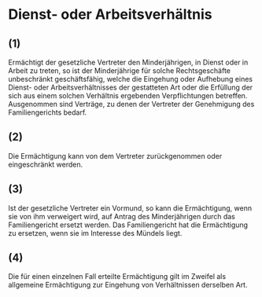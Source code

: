 # Dienst- oder Arbeitsverhältnis



## (1)

 Ermächtigt der gesetzliche Vertreter den Minderjährigen, in Dienst oder in Arbeit zu treten, so ist der Minderjährige für solche Rechtsgeschäfte unbeschränkt geschäftsfähig, welche die Eingehung oder Aufhebung eines Dienst- oder Arbeitsverhältnisses der gestatteten Art oder die Erfüllung der sich aus einem solchen Verhältnis ergebenden Verpflichtungen betreffen. Ausgenommen sind Verträge, zu denen der Vertreter der Genehmigung des Familiengerichts bedarf.

## (2)

 Die Ermächtigung kann von dem Vertreter zurückgenommen oder eingeschränkt werden.

## (3)

 Ist der gesetzliche Vertreter ein Vormund, so kann die Ermächtigung, wenn sie von ihm verweigert wird, auf Antrag des Minderjährigen durch das Familiengericht ersetzt werden. Das Familiengericht hat die Ermächtigung zu ersetzen, wenn sie im Interesse des Mündels liegt.

## (4)

 Die für einen einzelnen Fall erteilte Ermächtigung gilt im Zweifel als allgemeine Ermächtigung zur Eingehung von Verhältnissen derselben Art. 

